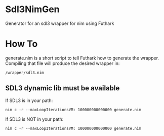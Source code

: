 # Sdl3NimGen
Generator for an sdl3 wrapper for nim using Futhark

# How To
generate.nim is a short script to tell Futhark how to generate the wrapper. Compiling that file will produce the desired wrapper in:
```
/wrapper/sdl3.nim
``` 

## SDL3 dynamic lib must be available
If SDL3 is in your path:
```
nim c -r --maxLoopIterationsVM: 100000000000000 generate.nim 
```

If SDL3 is NOT in your path:
```
nim c -r --maxLoopIterationsVM: 100000000000000 generate.nim 
```